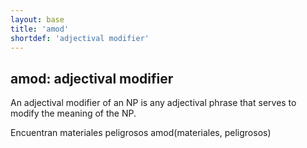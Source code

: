 ```yaml
---
layout: base
title: 'amod'
shortdef: 'adjectival modifier'
---
```


## amod: adjectival modifier

An adjectival modifier of an NP is any adjectival phrase that serves
to modify the meaning of the NP.

<div class="sd-parse">
Encuentran materiales peligrosos
amod(materiales, peligrosos)
</div>
